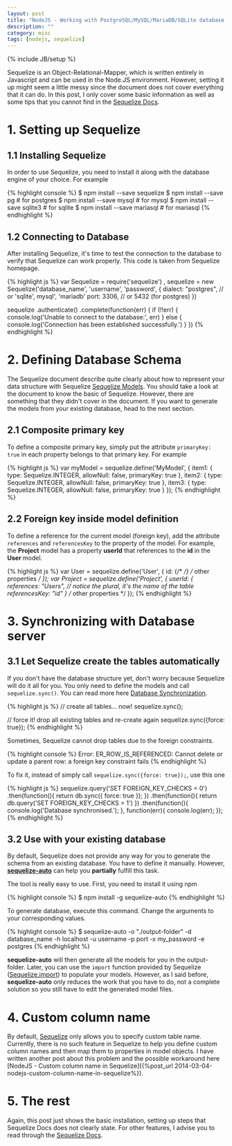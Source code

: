 ```yaml
---
layout: post
title: "NodeJS - Working with PostgreSQL/MySQL/MariaDB/SQLite database using Sequelize"
description: ""
category: misc
tags: [nodejs, sequelize]
---
```

{% include JB/setup %}

Sequelize is an Object-Relational-Mapper, which is written entirely
in Javascript and can be used in the Node.JS environment. However, setting it up
might seem a little messy since the document does not cover everything that it
can do. In this post, I only cover some basic information as well as some tips
that you cannot find in the [Sequelize Docs](http://sequelizejs.com/docs).

# 1. Setting up Sequelize

## 1.1 Installing Sequelize

In order to use Sequelize, you need to install it along with the database engine
of your choice. For example

{% highlight console %}
$ npm install --save sequelize
$ npm install --save pg       # for postgres
$ npm install --save mysql    # for mysql
$ npm install --save sqlite3  # for sqlite
$ npm install --save mariasql # for mariasql
{% endhighlight %}

<!-- more -->

## 1.2 Connecting to Database

After installing Sequelize, it's time to test the connection to the database to
verify that Sequelize can work properly. This code is taken from Sequelize homepage.

{% highlight js %}
var Sequelize = require('sequelize')
  , sequelize = new Sequelize('database_name', 'username', 'password', {
      dialect: "postgres", // or 'sqlite', mysql', 'mariadb'
      port:    3306, // or 5432 (for postgres)
    })
 
sequelize
  .authenticate()
  .complete(function(err) {
    if (!!err) {
      console.log('Unable to connect to the database:', err)
    } else {
      console.log('Connection has been established successfully.')
    }
  })
{% endhighlight %}

# 2. Defining Database Schema

The Sequelize document describe quite clearly about how to represent your data
structure with Sequelize
[Sequelize Models](http://sequelizejs.com/docs/latest/models). You should take a
look at the document to know the basic of Sequelize. However, there
are something that they didn't cover in the document. If you want to generate
the models from your existing database, head to the next section.

## 2.1 Composite primary key

To define a composite primary key, simply put the attribute `primaryKey: true`
in each property belongs to that primary key. For example

{% highlight js %}
var myModel = sequelize.define('MyModel', { 
    item1: {
      type: Sequelize.INTEGER,
      allowNull: false,
	  primaryKey: true
    },
    item2: {
      type: Sequelize.INTEGER,
      allowNull: false,
	  primaryKey: true
    },
    item3: {
      type: Sequelize.INTEGER,
      allowNull: false,
	  primaryKey: true
    }
  });
{% endhighlight %}

## 2.2 Foreign key inside model definition

To define a reference for the current model (foreign key), add the attribute
`references` and `referencesKey` to the property of the model. For example, the
**Project** model has a property **userId** that references to the **id** in the
**User** model.

{% highlight js %}
var User = sequelize.define('User', {
	id: {/* */}
	/* other properties */
});
var Project = sequelize.define('Project', {
	userId: {
		references: "Users", // notice the plural, it's the name of the table
		referencesKey: "id"
	}
	/* other properties */
});
{% endhighlight %}

# 3. Synchronizing with Database server

## 3.1 Let Sequelize create the tables automatically

If you don't have the database structure yet, don't worry because Sequelize will
do it all for you. You only need to define the models and call
`sequelize.sync()`. You can read more here
[Database Synchronization](http://sequelizejs.com/docs/latest/models#database-synchronization).

{% highlight js %}
// create all tables... now!
sequelize.sync();
 
// force it! drop all existing tables and re-create again
sequelize.sync({force: true});
{% endhighlight %}

Sometimes, Sequelize cannot drop tables due to the foreign constraints.

{% highlight console %}
Error: ER_ROW_IS_REFERENCED: Cannot delete or update a parent row: a foreign key constraint fails
{% endhighlight %}

To fix it, instead of simply call `sequelize.sync({force: true});`, use this one

{% highlight js %}
sequelize.query('SET FOREIGN_KEY_CHECKS = 0')
.then(function(){
    return db.sync({ force: true });
})
.then(function(){
    return db.query('SET FOREIGN_KEY_CHECKS = 1')
})
.then(function(){
    console.log('Database synchronised.');
}, function(err){
    console.log(err);
});
{% endhighlight %}

## 3.2 Use with your existing database

By default, Sequelize does not provide any way for you to generate the schema
from an existing database. You have to define it manually. However,
**[sequelize-auto](https://github.com/sequelize/sequelize-auto)** can help you
**partially** fulfill this task.

The tool is really easy to use. First, you need to install it using npm

{% highlight console %}
$ npm install -g sequelize-auto
{% endhighlight %}

To generate database, execute this command. Change the arguments to your
corresponding values.

{% highlight console %}
$ sequelize-auto -o "./output-folder" -d database_name -h localhost -u username -p port -x my_password -e postgres
{% endhighlight %}

**sequelize-auto** will then generate all the models for you in the
output-folder. Later, you can use the `import` function provided by Sequelize
([Sequelize.import](http://sequelizejs.com/docs/latest/models#import)) to
populate your models. However, as I said before, **sequelize-auto** only reduces
the work that you have to do, not a complete solution so you still have to edit
the generated model files.

# 4. Custom column name

By default, [Sequelize](http://sequelizejs.com/) only
allows you to specify custom table name. Currently, there is no such feature in
Sequelize to help you define custom column names and then map them to properties
in model objects. I have written another post about this problem and the
possible workaround here
[NodeJS - Custom column name in Sequelize]({%post_url 2014-03-04-nodejs-custom-column-name-in-sequelize%}).

# 5. The rest

Again, this post just shows the basic installation, setting up steps that
Sequelize Docs does not clearly state. For other features, I advise you to read
through the [Sequelize Docs](http://sequelizejs.com/docs).

